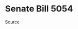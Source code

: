 # Senate Bill 5054

[Source](http://lawfilesext.leg.wa.gov/biennium/2023-24/Pdf/Bills/Senate%20Bills/5054.pdf)